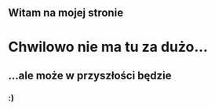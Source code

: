 ## Witam na mojej stronie


# Chwilowo nie ma tu za dużo...
## ...ale może w przyszłości będzie
### :)
